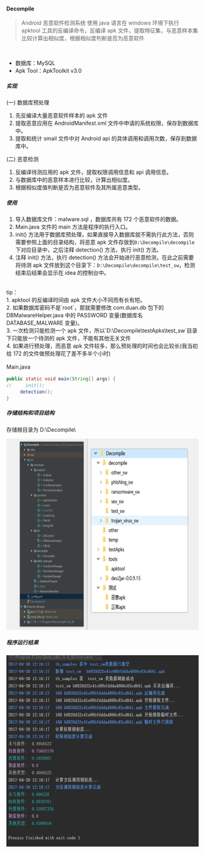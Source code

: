 #### Decompile
>Android 恶意软件检测系统
>使用 java 语言在 windows 环境下执行 apktool 工具的反编译命令，反编译 apk 文件，提取特征集，与恶意样本集比较计算出相似度，根据相似度判断是否为恶意软件
<br>

- 数据库：MySQL<br>
- Apk Tool：ApkToolkit v3.0<br>

##### 实现

(一) 数据库预处理<br>
1. 先反编译大量恶意软件样本的 apk 文件<br>
2. 提取恶意应用在 AndroidManifest.xml 文件中申请的系统权限，保存到数据库中。<br>
3. 提取和统计 smail 文件中对 Android api 的具体调用和调用次数，保存到数据库中。<br>

(二) 恶意检测<br>
1. 反编译待测应用的 apk 文件，提取权限调用信息和 api 调用信息。<br>
2. 与数据库中的恶意样本进行比较，计算出相似度。<br>
3. 根据相似度值判断是否为恶意软件及其所属恶意类型。<br>

##### 使用
1. 导入数据库文件：malware.sql ，数据库共有 172 个恶意软件的数据。<br>
2. Main.java 文件的 main 方法是程序的执行入口。<br>
3. init() 方法用于数据库预处理，如果直接导入数据库就不需执行此方法，否则需要参照上面的目录结构，将恶意 apk 文件存放到`D:\Decompile\decompile`下对应目录中，之后注释 detection()
方法，执行 init() 方法。<br>
4. 注释 init() 方法，执行 detection() 方法会开始进行恶意检测，在此之前需要将待测 apk 文件放到这个目录下：`D:\Decompile\decompile\test_sw`，检测结束后结果会显示在 idea 的控制台中。<br>
<br>
tip：<br>
1. apktool 的反编译时间由 apk 文件大小不同而有长有短。<br>
2. 如果数据库密码不是`root`，那就需要修改 com.duan.db 包下的 DBMalwareHelper.java 中的 PASSWORD 变量(数据库名 DATABASE_MALWARE 变量)。<br>
3. 一次检测只能检测一个 apk 文件，所以`D:\Decompile\testApks\test_sw`目录下只能放一个待测的 apk 文件，不能有其他无关文件<br>
4. 如果进行预处理，而恶意 apk 文件较多，那么预处理的时间也会比较长(我当初给 172 的文件做预处理花了差不多半个小时)<br>
<br>
Main.java<br>

```java
public static void main(String[] args) {
//     init();
     detection();
}
```

##### 存储结构和项目结构
存储根目录为 D:\Decompile\  

<img height="500px" src="https://raw.githubusercontent.com/DuanJiaNing/Decompile/master/struct.png"/>

##### 程序运行结果
<img height="500px" src="https://raw.githubusercontent.com/DuanJiaNing/Decompile/master/result.png"/>
